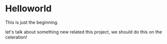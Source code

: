 # Helloworld
This is just the beginning.

let's talk about something new related this project, we should do this on the celeration!
